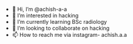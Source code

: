 - 👋 Hi, I’m @achish-a-a
- 👀 I’m interested in hacking
- 🌱 I’m currently learning BSc radiology
- 💞️ I’m looking to collaborate on hacking
- 📫 How to reach me via instagram- achish.a.a

<!---
achish-a-a/achish-a-a is a ✨ special ✨ repository because its `README.md` (this file) appears on your GitHub profile.
You can click the Preview link to take a look at your changes.
--->
